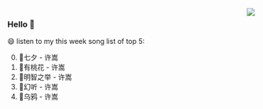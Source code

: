 <img align="right"  src="https://github-readme-stats.vercel.app/api/top-langs/?username=kvnZero" />

### Hello 👋

😄 listen to my this week song list of top 5:

0. 🌈七夕 - 许嵩
1. 🌈有桃花 - 许嵩
2. 🌈明智之举 - 许嵩
3. 🌈幻听 - 许嵩
4. 🌈乌鸦 - 许嵩

